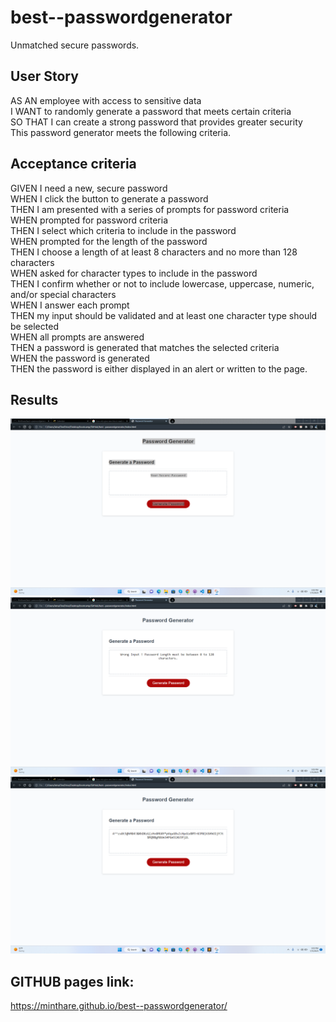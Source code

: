 # best--passwordgenerator
Unmatched secure passwords.  
## User Story
AS AN employee with access to sensitive data<br>
I WANT to randomly generate a password that meets certain criteria<br>
SO THAT I can create a strong password that provides greater security<br>
This password generator meets the following criteria. <br>

## Acceptance criteria
GIVEN I need a new, secure password<br>
WHEN I click the button to generate a password<br>
THEN I am presented with a series of prompts for password criteria<br>
WHEN prompted for password criteria<br>
THEN I select which criteria to include in the password<br>
WHEN prompted for the length of the password<br>
THEN I choose a length of at least 8 characters and no more than 128 characters<br>
WHEN asked for character types to include in the password<br>
THEN I confirm whether or not to include lowercase, uppercase, numeric, and/or special characters<br>
WHEN I answer each prompt<br>
THEN my input should be validated and at least one character type should be selected<br>
WHEN all prompts are answered<br>
THEN a password is generated that matches the selected criteria<br>
WHEN the password is generated<br>
THEN the password is either displayed in an alert or written to the page.<br>

## Results

![](./assets/images/screenshot1.png)
![](./assets/images/screenshot2.png)
![](./assets/images/screenshot3.png)

## GITHUB pages link:
https://minthare.github.io/best--passwordgenerator/
